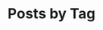 ---
title: "Posts by Tag"
permalink: /tags/
layout: tags
author_provile: true
entries_layout: grid
---